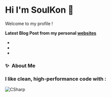 # Hi I'm SoulKon 👋

Welcome to my profile !

**Latest Blog Post from my personal [websites](https://soulkon.com)**
<!-- BLOG-POST-LIST:START -->
- 
- 
-
<!-- BLOG-POST-LIST:END -->

### ✨&nbsp; About Me
<h3 align="left">I like clean, high-performance code with :</h3>
<p><img src="https://img.shields.io/badge/CSharp-6B37A1.svg?style=for-the-badge&logo=CSharp" alt="CSharp"></p>
